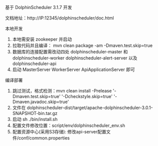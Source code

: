 基于 DolphinScheduler 3.1.7 开发

文档地址：http://IP:12345/dolphinscheduler/doc.html

本地开发
1. 本地需安装 zookeeper 并启动
2. 拉取代码并且编译： mvn clean package -am -Dmaven.test.skip=true
3. 数据库的连接配置需改动四处 dolphinscheduler-master 和 dolphinscheduler-worker dolphinscheduler-alert-server 以及 dolphinscheduler-api
4. 启动 MasterServer WorkerServer ApiApplicationServer 即可

编译部署
1. 跳过测试，格式检测：mvn clean install -Prelease '-Dmaven.test.skip=true' '-Dcheckstyle.skip=true' '-Dmaven.javadoc.skip=true'
2. 文件在 dolphinscheduler-dist/target/apache-dolphinscheduler-3.0.1-SNAPSHOT-bin.tar.gz
3. 启动 sh ./bin/install.sh
4. 配置文件修改位置：script/env/dolphinscheduler_env.sh
5. 配置资源中心(采用S3存储): 修改api-server配置文件<service>/conf/common.properties
